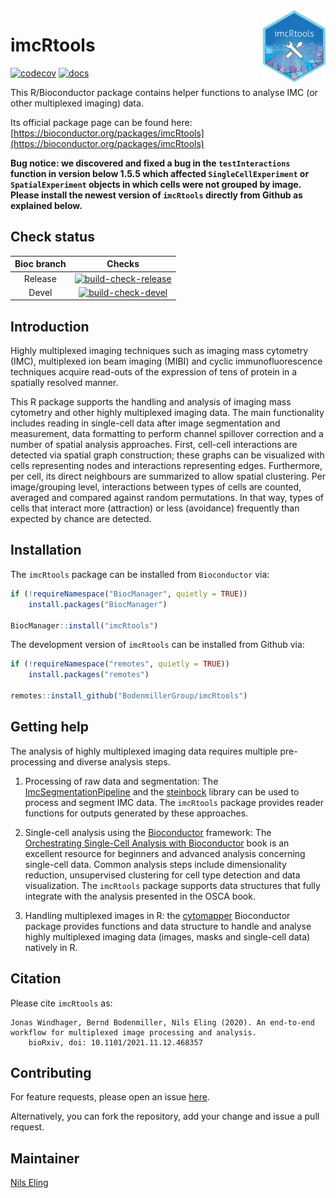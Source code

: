 <img src="vignettes/imcRtools_sticker.png" align="right" alt="" width="100" />

# imcRtools

<!-- badges: start -->
[![codecov](https://codecov.io/gh/BodenmillerGroup/imcRtools/branch/master/graph/badge.svg)](https://codecov.io/gh/BodenmillerGroup/imcRtools)
[![docs](https://github.com/BodenmillerGroup/imcRtools/actions/workflows/docs.yml/badge.svg?branch=master)](https://github.com/BodenmillerGroup/imcRtools/actions/workflows/docs.yml)
<!-- badges: end -->

This R/Bioconductor package contains helper functions to analyse IMC (or other multiplexed imaging) data.

Its official package page can be found here: [https://bioconductor.org/packages/imcRtools](https://bioconductor.org/packages/imcRtools)

**Bug notice: we discovered and fixed a bug in the `testInteractions` function in version below 1.5.5 which affected `SingleCellExperiment` or `SpatialExperiment` objects in which cells were not grouped by image. Please install the newest version of `imcRtools` directly from Github as explained below.**  

## Check status

| Bioc branch | Checks |
|:-----------:|:------:|
| Release     |[![build-check-release](https://github.com/BodenmillerGroup/imcRtools/actions/workflows/build-checks-release.yml/badge.svg?branch=master)](https://github.com/BodenmillerGroup/imcRtools/actions/workflows/build-checks-release.yml)|
| Devel       |[![build-check-devel](https://github.com/BodenmillerGroup/imcRtools/actions/workflows/build-checks-devel.yml/badge.svg?branch=master)](https://github.com/BodenmillerGroup/imcRtools/actions/workflows/build-checks-devel.yml)|

## Introduction

Highly multiplexed imaging techniques such as imaging mass cytometry (IMC), 
multiplexed ion beam imaging (MIBI) and cyclic immunofluorescence techniques
acquire read-outs of the expression of tens of protein in a spatially resolved
manner.

This R package supports the handling and analysis of imaging mass cytometry 
and other highly multiplexed imaging data. The main functionality includes 
reading in single-cell data after image segmentation and measurement, data 
formatting to perform channel spillover correction and a number of spatial 
analysis approaches. First, cell-cell interactions are detected via spatial 
graph construction; these graphs can be visualized with cells representing 
nodes and interactions representing edges. Furthermore, per cell, its direct 
neighbours are summarized to allow spatial clustering. Per image/grouping 
level, interactions between types of cells are counted, averaged and 
compared against random permutations. In that way, types of cells that 
interact more (attraction) or less (avoidance) frequently than expected by 
chance are detected. 

## Installation

The `imcRtools` package can be installed from `Bioconductor` via:

```r
if (!requireNamespace("BiocManager", quietly = TRUE))
    install.packages("BiocManager")

BiocManager::install("imcRtools")
```

The development version of `imcRtools` can be installed from Github via:

```r
if (!requireNamespace("remotes", quietly = TRUE))
    install.packages("remotes")

remotes::install_github("BodenmillerGroup/imcRtools")
```

## Getting help

The analysis of highly multiplexed imaging data requires multiple pre-processing
and diverse analysis steps.

1. Processing of raw data and segmentation: The 
[ImcSegmentationPipeline](https://github.com/BodenmillerGroup/ImcSegmentationPipeline) and 
the [steinbock](https://github.com/BodenmillerGroup/steinbock) 
library can be used to process and segment IMC data. The
`imcRtools` package provides reader functions for outputs generated by these 
approaches.  

2. Single-cell analysis using the [Bioconductor](https://www.bioconductor.org/) framework: The 
[Orchestrating Single-Cell Analysis with Bioconductor](https://bioconductor.org/books/release/OSCA/)
book is an excellent resource for beginners and advanced analysis concerning
single-cell data. Common analysis steps include dimensionality reduction, 
unsupervised clustering for cell type detection and data visualization.
The `imcRtools` package supports data structures that fully
integrate with the analysis presented in the OSCA book.  

3. Handling multiplexed images in R: the 
[cytomapper](https://www.bioconductor.org/packages/release/bioc/html/cytomapper.html)
Bioconductor package provides functions and data structure to handle and 
analyse highly multiplexed imaging data (images, masks and single-cell data)
natively in R.

## Citation

Please cite `imcRtools` as:

```
Jonas Windhager, Bernd Bodenmiller, Nils Eling (2020). An end-to-end workflow for multiplexed image processing and analysis. 
    bioRxiv, doi: 10.1101/2021.11.12.468357
```

## Contributing

For feature requests, please open an issue [here](https://github.com/BodenmillerGroup/imcRtools/issues).

Alternatively, you can fork the repository, add your change and issue a pull request.

## Maintainer

[Nils Eling](https://github.com/nilseling)
